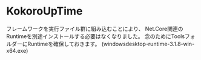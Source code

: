 # KokoroUpTime
 
フレームワークを実行ファイル群に組み込むことにより、
Net.Core関連のRuntimeを別途インストールする必要はなくなりました。
念のためにToolsフォルダーにRuntimeを確保しておきます。
(windowsdesktop-runtime-3.1.8-win-x64.exe)
